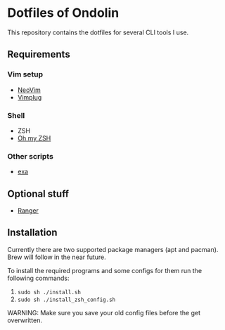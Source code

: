 # Dotfiles of Ondolin

This repository contains the dotfiles for several CLI tools I use.

## Requirements

### Vim setup

- [NeoVim](https://github.com/neovim/neovim/wiki/Installing-Neovim)
- [Vimplug](https://github.com/junegunn/vim-plug)

### Shell

- ZSH
- [Oh my ZSH](https://ohmyz.sh/#install)

### Other scripts

- [exa](https://github.com/ogham/exa)


## Optional stuff

- [Ranger](https://github.com/ranger/ranger)

## Installation

Currently there are two supported package managers (apt and pacman). Brew will follow in the near future.

To install the required programs and some configs for them run the following commands:

1. `sudo sh ./install.sh`
2. `sudo sh ./install_zsh_config.sh`

WARNING: Make sure you save your old config files before the get overwritten.
